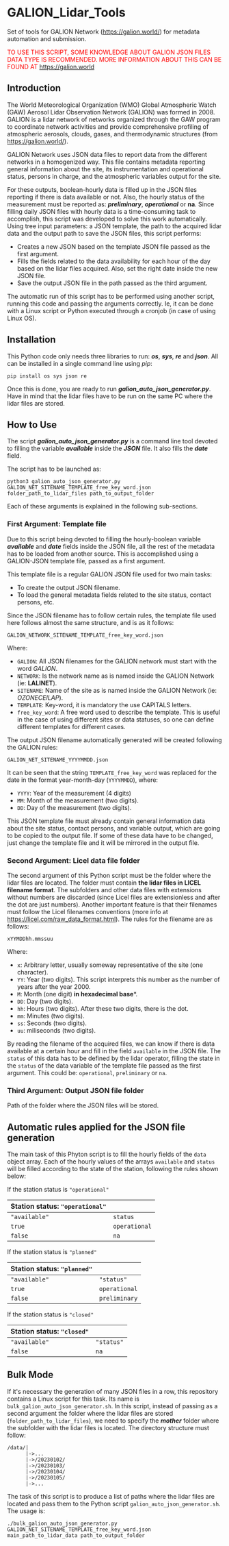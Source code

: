 # GALION_Lidar_Tools
Set of tools for GALION Network (https://galion.world/) for metadata automation and submission.

<span style="color:red"> TO USE THIS SCRIPT, SOME KNOWLEDGE ABOUT GALION JSON FILES DATA TYPE IS RECOMMENDED. MORE INFORMATION ABOUT THIS CAN BE FOUND AT https://galion.world</span>

## Introduction

The World Meteorological Organization (WMO) Global Atmospheric Watch (GAW) Aerosol Lidar Observation Network (GALION) was formed in 2008. GALION is a lidar network of networks organized through the GAW program to coordinate network activities and provide comprehensive profiling of atmospheric aerosols, clouds, gases, and thermodynamic structures (from https://galion.world/).


GALION Network uses JSON data files to report data from the different networks in a homogenized way. This file contains metadata reporting general information about the site, its instrumentation and operational status, persons in charge, and the atmospheric variables output for the site.

For these outputs, boolean-hourly data is filled up in the JSON files reporting if there is data available or not. Also, the hourly status of the measurement must be reported as: ***preliminary***, ***operational*** or **na**. Since filling daily JSON files with hourly data is a time-consuming task to accomplish, this script was developed to solve this work automatically. Using tree input parameters: a JSON template, the path to the acquired lidar data and the output path to save the JSON files, this script performs:
* Creates a new JSON based on the template JSON file passed as the first argument.
* Fills the fields related to the data availability for each hour of the day based on the lidar files acquired. Also, set the right date inside the new JSON file.
* Save the output JSON file in the path passed as the third argument.

The automatic run of this script has to be performed using another script, running this code and passing the arguments correctly. Ie, it can be done with a Linux script or Python executed through a cronjob (in case of using Linux OS).


## Installation
This Python code only needs three libraries to run: ***os***, ***sys***, ***re*** and ***json***. All can be installed in a single command line using *pip*:

```
pip install os sys json re
```

Once this is done, you are ready to run ***galion_auto_json_generator.py***. Have in mind that the lidar files have to be run on the same PC where the lidar files are stored.

## How to Use

The script ***galion_auto_json_generator.py*** is a command line tool devoted to filling the variable ***available*** inside the ***JSON*** file. It also fills the ***date*** field.

The script has to be launched as:

```
python3 galion_auto_json_generator.py GALION_NET_SITENAME_TEMPLATE_free_key_word.json folder_path_to_lidar_files path_to_output_folder
```

Each of these arguments is explained in the following sub-sections.


### First Argument: Template file

Due to this script being devoted to filling the hourly-boolean variable ***available*** and ***date*** fields inside the JSON file, all the rest of the metadata has to be loaded from another source. This is accomplished using a GALION-JSON template file, passed as a first argument.

This template file is a regular GALION JSON file used for two main tasks:
* To create the output JSON filename.
* To load the general metadata fields related to the site status, contact persons, etc.

Since the JSON filename has to follow certain rules, the template file used here follows almost the same structure, and is as it follows:

`GALION_NETWORK_SITENAME_TEMPLATE_free_key_word.json`

Where:
- `GALION`: All JSON filenames for the GALION network must start with the word *GALION*.
- `NETWORK`: Is the network name as is named inside the GALION Network (ie: **LALINET**).
- `SITENAME`: Name of the site as is named inside the GALION Network (ie: *OZONECEILAP*).
- `TEMPLATE`: Key-word, it is mandatory the use CAPITALS letters.
- `free_key_word`: A free word used to describe the template. This is useful in the case of using different sites or data statuses, so one can define different templates for different cases.

The output JSON filename automatically generated will be created following the GALION rules:

`GALION_NET_SITENAME_YYYYMMDD.json`

It can be seen that the string `TEMPLATE_free_key_word` was replaced for the date in the format year-month-day (`YYYYMMDD`), where:

- `YYYY`: Year of the measurement (4 digits)
- `MM`: Month of the measurement (two digits).
- `DD`: Day of the measurement (two digits).

This JSON template file must already contain general information data about the site status, contact persons, and variable output, which are going to be copied to the output file. If some of these data have to be changed, just change the template file and it will be mirrored in the output file.


### Second Argument: Licel data file folder

The second argument of this Python script must be the folder where the lidar files are located. The folder must contain **the lidar files in LICEL filename format**. The subfolders and other data files with extensions without numbers are discarded (since Licel files are extensionless and after the dot are just numbers).
Another important feature is that their filenames must follow the Licel filenames conventions (more info at https://licel.com/raw_data_format.html). The rules for the filename are as follows:

`xYYMDDhh.mmssuu`

Where: 

* `x`: Arbitrary letter, usually someway representative of the site (one character).
* `YY`: Year (two digits). This script interprets this number as the number of years after the year 2000.
* `M`: Month (one digit) **in hexadecimal base***.
* `DD`: Day (two digits).
* `hh`: Hours (two digits). After these two digits, there is the dot.
* `mm`: Minutes (two digits).
* `ss`: Seconds (two digits).
* `uu`: miliseconds (two digits).

By reading the filename of the acquired files, we can know if there is data available at a certain hour and fill in the field `available` in the JSON file. The `status` of this data has to be defined by the lidar operator, filling the state in the `status` of the data variable of the template file passed as the first argument. This could be: `operational`, `preliminary` or `na`.


### Third Argument: Output JSON file folder

Path of the folder where the JSON files will be stored.

## Automatic rules applied for the JSON file generation

The main task of this Phyton script is to fill the hourly fields of the `data` object array. Each of the hourly values of the arrays `available` and `status` will be filled according to the state of the station, following the rules shown below:

If the station status is `"operational"`

| Station status: `"operational"` |               |
| ----------------------------- | -------------   |
| `"available"`                 | `status`        |
| `true`                        | `operational`   |
| `false`                       | `na`            |

If the station status is `"planned"`

| Station status: `"planned"`   |               |
| ----------------------------- | ------------- |
| `"available"`                 | `"status"`    |
| `true`                        | `operational` |
| `false`                       | `preliminary` |

If the station status is `"closed"`

| Station status: `"closed"`    |               |
| ----------------------------- | ------------- |
| `"available"`                 | `"status"`    |
| `false`                       | `na`          |

## Bulk Mode

If it's necessary the generation of many JSON files in a row, this repository contains a Linux script for this task. Its name is `bulk_galion_auto_json_generator.sh`. In this script, instead of passing as a second argument the folder where the lidar files are stored (`folder_path_to_lidar_files`), we need to specify the ***mother*** folder where the subfolder with the lidar files is located. The directory structure must follow:

```
/data/|
      |->...
      |->/20230102/
      |->/20230103/
      |->/20230104/
      |->/20230105/
      |->...
```

The task of this script is to produce a list of paths where the lidar files are located and pass them to the Python script ```galion_auto_json_generator.sh```.
The usage is:

```
./bulk_galion_auto_json_generator.py GALION_NET_SITENAME_TEMPLATE_free_key_word.json main_path_to_lidar_data path_to_output_folder
```

